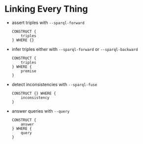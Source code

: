 # Linking Every Thing

- assert triples with `--sparql-forward`
    ```
    CONSTRUCT {
        triples
    } WHERE {}
    ```

- infer triples either with `--sparql-forward` or `--sparql-backward`
    ```
    CONSTRUCT {
        triples
    } WHERE {
        premise
    }
    ```

- detect inconsistencies with `--sparql-fuse`
    ```
    CONSTRUCT {} WHERE {
        inconsistency
    }
    ```

- answer queries with `--query`
    ```
    CONSTRUCT {
        answer
    } WHERE {
        query
    }
    ```
